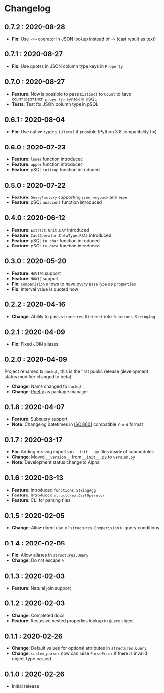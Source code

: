 # Changelog

## 0.7.2 : 2020-08-28

- **Fix**: Use `->>` operator in JSON lookup instead of `->` (cast result as text)

## 0.7.1 : 2020-08-27

- **Fix**: Use quotes in JSON column type keys in `Property`

## 0.7.0 : 2020-08-27

- **Feature**: Now is possible to pass `Distinct` to `Count` to have `COUNT(DISTINCT property)` syntax in pSQL
- **Tests**: Test for JSON column type in pSQL

## 0.6.1 : 2020-08-04

- **Fix**: Use native `typing.Literal` if possible (Python 3.8 compatibility fix)

## 0.6.0 : 2020-07-23

- **Feature**: `lower` function introduced
- **Feature**: `upper` function introduced
- **Feature**: pSQL `initcap` function introduced

## 0.5.0 : 2020-07-22

- **Feature**: `QueryFactory` supporting `json`, `msgpack` and `bson`
- **Feature**: pSQL `unaccent` function introduced

## 0.4.0 : 2020-06-12

- **Feature**: `Extract.Unit.DAY` introduced
- **Feature**: `CastOperator.DataType.REAL` introduced
- **Feature**: pSQL `to_char` function introduced
- **Feature**: pSQL `to_date` function introduced

## 0.3.0 : 2020-05-20

- **Feature**: `HAVING` support
- **Feature**: `NOW()` support
- **Fix**: `Comparision` allows to have every `BaseType` as `properties`
- **Fix**: Interval value is quoted now

## 0.2.2 : 2020-04-16

- **Change**: Ability to pass `structures.Distinct` into `functions.StringAgg`

## 0.2.1 : 2020-04-09

- **Fix**: Fixed JOIN aliases

## 0.2.0 : 2020-04-09

Project renamed to `duckql`, this is the first public release (development status modifier changed to beta).

- **Change**: Name changed to `duckql`
- **Change**: [Poetry](https://python-poetry.org/) as package manager

## 0.1.8 : 2020-04-07

- **Feature**: Subquery support
- **Note**: Changelog datetimes in [ISO 8601](https://en.wikipedia.org/wiki/ISO_8601) compatible `Y-m-d` format

## 0.1.7 : 2020-03-17

- **Fix**: Adding missing imports in `__init__.py` files inside of submodules
- **Change**: Moved `__version__` from `__init__.py` to `version.py`
- **Note**: Development status change to Alpha

## 0.1.6 : 2020-03-13

- **Feature**: Introduced `functions.StringAgg`
- **Feature**: Introduced `structures.CastOperator`
- **Feature**: CLI for parsing files

## 0.1.5 : 2020-02-05

- **Change**: Allow direct use of `structures.Comparision` in query conditions

## 0.1.4 : 2020-02-05

- **Fix**: Allow aliases in `structures.Query`
- **Change**: Do not escape `%`

## 0.1.3 : 2020-02-03

- **Feature**: Natural join support

## 0.1.2 : 2020-02-03

- **Change**: Completed docs
- **Feature**: Recursive nested properties lookup in `Query` object

## 0.1.1 : 2020-02-26

- **Change**: Default values for optional attributes in `structures.Query`
- **Change**: `custom_parser` now can raise `ParseError` if there is invalid object type passed

## 0.1.0 : 2020-02-26

- Initial release

